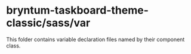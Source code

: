 # bryntum-taskboard-theme-classic/sass/var

This folder contains variable declaration files named by their component class.
